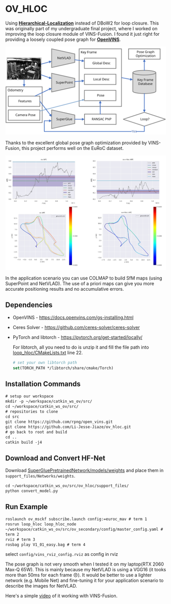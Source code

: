 
# OV_HLOC

Using **[Hierarchical-Localization](https://github.com/cvg/Hierarchical-Localization)** instead of DBoW2 for loop closure. This was originally part of my undergraduate final project, where I worked on improving the loop closure module of VINS-Fusion. I found it just right for providing a loosely coupled pose graph for **[OpenVINS](https://github.com/rpng/open_vins)**.

![framework](image/cvci.svg)

Thanks to the excellent global pose graph optimization provided by VINS-Fusion, this project performs well on the EuRoC dataset.

![MH_05](image/MH_05.jpg)

In the application scenario you can use COLMAP to build SfM maps (using SuperPoint and NetVLAD). The use of a priori maps can give you more accurate positioning results and no accumulative errors.

## Dependencies

* OpenVINS - <https://docs.openvins.com/gs-installing.html>

* Ceres Solver - <https://github.com/ceres-solver/ceres-solver>

* PyTorch and libtorch - <https://pytorch.org/get-started/locally/>

  For libtorch, all you need to do is unzip it and fill the file path into [loop_hloc/CMakeLists.txt](loop_hloc/CMakeLists.txt) line 22.

  ```cmake
  # set your own libtorch path
  set(TORCH_PATH */libtorch/share/cmake/Torch)
  ```

## Installation Commands

```shell
# setup our workspace
mkdir -p ~/workspace/catkin_ws_ov/src/
cd ~/workspace/catkin_ws_ov/src/
# repositories to clone
cd src
git clone https://github.com/rpng/open_vins.git
git clone https://github.com/Li-Jesse-Jiaze/ov_hloc.git
# go back to root and build
cd ..
catkin build -j4
```

## Download and Convert HF-Net

Download [SuperGluePretrainedNetwork/models/weights](https://github.com/magicleap/SuperGluePretrainedNetwork/tree/master/models/weights) and place them in `support_files/Networks/weights`.

```shell
cd ~/workspace/catkin_ws_ov/src/ov_hloc/support_files/
python convert_model.py
```

## Run Example

``` shell
roslaunch ov_msckf subscribe.launch config:=euroc_mav # term 1
rosrun loop_hloc loop_hloc_node ~/workspace/catkin_ws_ov/src/ov_secondary/config/master_config.yaml # term 2
rviz # term 3
rosbag play V1_01_easy.bag # term 4
```

select `config/vins_rviz_config.rviz` as config in rviz

The pose graph is not very smooth when I tested it on my laptop(RTX 2060 Max-Q 65W). This is mainly because my NetVLAD is using a VGG16 (it tooks more than 50ms for each frame 😠). It would be better to use a lighter network (e.g. Mobile Net) and fine-tuning it for your application scenario to describe the images for NetVLAD.

Here's a simple [video](https://www.bilibili.com/video/bv1KP4y1F73M) of it working with VINS-Fusion.

